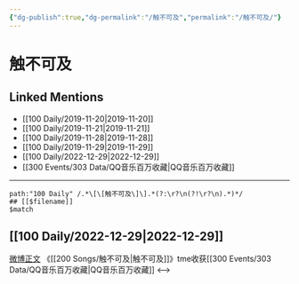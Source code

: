 ```yaml
---
{"dg-publish":true,"dg-permalink":"/触不可及","permalink":"/触不可及/"}
---
```


# 触不可及

## Linked Mentions
- [[100 Daily/2019-11-20\|2019-11-20]]
- [[100 Daily/2019-11-21\|2019-11-21]]
- [[100 Daily/2019-11-28\|2019-11-28]]
- [[100 Daily/2019-11-29\|2019-11-29]]
- [[100 Daily/2022-12-29\|2022-12-29]]
- [[300 Events/303 Data/QQ音乐百万收藏\|QQ音乐百万收藏]]


---

```expander
path:"100 Daily" /.*\[\[触不可及\]\].*(?:\r?\n(?!\r?\n).*)*/
## [[$filename]]
$match
```
## [[100 Daily/2022-12-29\|2022-12-29]]
[微博正文](https://m.weibo.cn/6355984955/4852053833422659) 《[[200 Songs/触不可及\|触不可及]]》tme收获[[300 Events/303 Data/QQ音乐百万收藏\|QQ音乐百万收藏]]
<-->